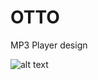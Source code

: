 # OTTO
MP3 Player design

![alt text](https://github.com/gismoic/OTTO/edit/main/OTTO_Schematic.png)

